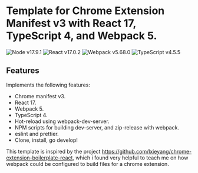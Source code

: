 # Template for Chrome Extension Manifest v3 with React 17, TypeScript 4, and Webpack 5.
![Node v17.9.1](https://img.shields.io/badge/node-v17.9.1-blue)
![React v17.0.2](https://img.shields.io/badge/react-v17.0.2-blue)
![Webpack v5.68.0](https://img.shields.io/badge/webpack-v5.68.0-blue)
![TypeScript v4.5.5](https://img.shields.io/badge/typescript-v4.5.5-blue)
## Features
Implements the following features:
- Chrome manifest v3.
- React 17.
- Webpack 5.
- TypeScript 4.
- Hot-reload using webpack-dev-server.
- NPM scripts for building dev-server, and zip-release with webpack.
- eslint and prettier.
- Clone, install, go develop!

This template is inspired by the project https://github.com/lxieyang/chrome-extension-boilerplate-react, which i found very helpful to teach me on how webpack could be configured to build files for a chrome extension.
